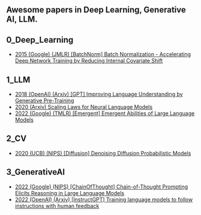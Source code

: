 ## Awesome papers in Deep Learning, Generative AI, LLM.

## 0_Deep_Learning
* [2015 (Google) (JMLR) [BatchNorm] Batch Normalization - Accelerating Deep Network Training by Reducing Internal Covariate Shift](https://github.com/guyulongcs/Awesome-papers-in-DeepLearning-GenerativeAI/blob/master/0_Deep_Learning/2015%20%28Google%29%20%28JMLR%29%20%5BBatchNorm%5D%20Batch%20Normalization%20-%20Accelerating%20Deep%20Network%20Training%20by%20Reducing%20Internal%20Covariate%20Shift.pdf) <br />

## 1_LLM
* [2018 (OpenAI) (Arxiv) [GPT] Improving Language Understanding by Generative Pre-Training](https://github.com/guyulongcs/Awesome-papers-in-DeepLearning-GenerativeAI/blob/master/1_LLM/2018%20%28OpenAI%29%20%28Arxiv%29%20%5BGPT%5D%20Improving%20Language%20Understanding%20by%20Generative%20Pre-Training.pdf) <br />
* [2020 (Arxiv) Scaling Laws for Neural Language Models](https://github.com/guyulongcs/Awesome-papers-in-DeepLearning-GenerativeAI/blob/master/1_LLM/2020%20%28Arxiv%29%20Scaling%20Laws%20for%20Neural%20Language%20Models.pdf) <br />
* [2022 (Google) (TMLR) [Emergent] Emergent Abilities of Large Language Models](https://github.com/guyulongcs/Awesome-papers-in-DeepLearning-GenerativeAI/blob/master/1_LLM/2022%20%28Google%29%20%28TMLR%29%20%5BEmergent%5D%20Emergent%20Abilities%20of%20Large%20Language%20Models.pdf) <br />

## 2_CV
* [2020 (UCB) (NIPS) [Diffusion] Denoising Diffusion Probabilistic Models](https://github.com/guyulongcs/Awesome-papers-in-DeepLearning-GenerativeAI/blob/master/2_CV/2020%20%28UCB%29%20%28NIPS%29%20%5BDiffusion%5D%20Denoising%20Diffusion%20Probabilistic%20Models.pdf) <br />

## 3_GenerativeAI
* [2022 (Google) (NIPS) [ChainOfThought] Chain-of-Thought Prompting Elicits Reasoning in Large Language Models](https://github.com/guyulongcs/Awesome-papers-in-DeepLearning-GenerativeAI/blob/master/3_GenerativeAI/2022%20%28Google%29%20%28NIPS%29%20%5BChainOfThought%5D%20Chain-of-Thought%20Prompting%20Elicits%20Reasoning%20in%20Large%20Language%20Models.pdf) <br />
* [2022 (OpenAI) (Arxiv) [InstructGPT] Training language models to follow instructions with human feedback](https://github.com/guyulongcs/Awesome-papers-in-DeepLearning-GenerativeAI/blob/master/3_GenerativeAI/2022%20%28OpenAI%29%20%28Arxiv%29%20%5BInstructGPT%5D%20Training%20language%20models%20to%20follow%20instructions%20with%20human%20feedback.pdf) <br />
